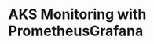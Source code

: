 # AKS Monitoring with PrometheusGrafana                                                                                                                                                                                                                                                                                                                                                                                                                  
